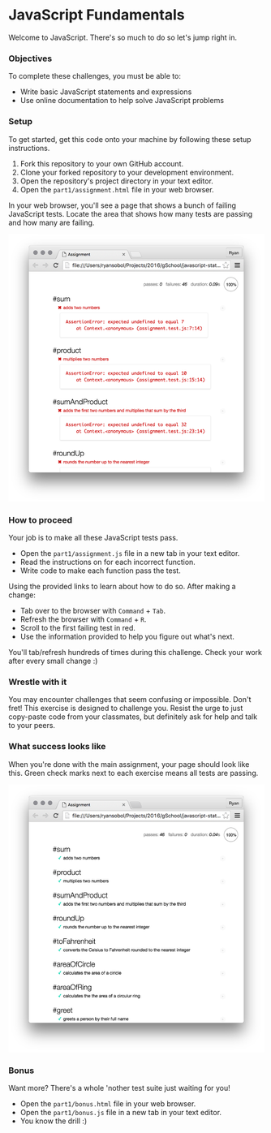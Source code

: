 # JavaScript Fundamentals

Welcome to JavaScript. There's so much to do so let's jump right in.

### Objectives

To complete these challenges, you must be able to:

- Write basic JavaScript statements and expressions
- Use online documentation to help solve JavaScript problems

### Setup

To get started, get this code onto your machine by following these setup instructions.

1. Fork this repository to your own GitHub account.
1. Clone your forked repository to your development environment.
1. Open the repository's project directory in your text editor.
1. Open the `part1/assignment.html` file in your web browser.

In your web browser, you'll see a page that shows a bunch of failing JavaScript tests. Locate the area that shows how many tests are passing and how many are failing.

![](images/failing.png)

### How to proceed

Your job is to make all these JavaScript tests pass.

- Open the `part1/assignment.js` file in a new tab in your text editor.
- Read the instructions on for each incorrect function.
- Write code to make each function pass the test.

Using the provided links to learn about how to do so. After making a change:

- Tab over to the browser with `Command` + `Tab`.
- Refresh the browser with `Command` + `R`.
- Scroll to the first failing test in red.
- Use the information provided to help you figure out what's next.

You'll tab/refresh hundreds of times during this challenge. Check your work after every small change :)

### Wrestle with it

You may encounter challenges that seem confusing or impossible. Don't fret! This exercise is designed to challenge you. Resist the urge to just copy-paste code from your classmates, but definitely ask for help and talk to your peers.

### What success looks like

When you're done with the main assignment, your page should look like this. Green check marks next to each exercise means all tests are passing.

![](images/passing.png)

### Bonus

Want more? There's a whole 'nother test suite just waiting for you!

- Open the `part1/bonus.html` file in your web browser.
- Open the `part1/bonus.js` file in a new tab in your text editor.
- You know the drill :)
